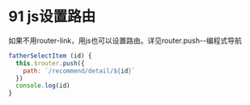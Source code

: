 # 91 js设置路由

如果不用router-link，用js也可以设置路由。详见router.push--编程式导航

```js
fatherSelectItem (id) {
  this.$router.push({
    path: `/recommend/detail/${id}`
  })
  console.log(id)
}
```